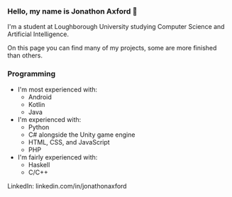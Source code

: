 ### Hello, my name is Jonathon Axford 👋

I'm a student at Loughborough University studying Computer Science and Artificial Intelligence.

On this page you can find many of my projects, some are more finished than others.

### Programming
- I'm most experienced with:
  - Android
  - Kotlin
  - Java
- I'm experienced with:
  - Python
  - C# alongside the Unity game engine
  - HTML, CSS, and JavaScript
  - PHP
- I'm fairly experienced with:
  - Haskell
  - C/C++
 
 LinkedIn: linkedin.com/in/jonathonaxford
<!--
**Jonathon-A/Jonathon-A** is a ✨ _special_ ✨ repository because its `README.md` (this file) appears on your GitHub profile.

Here are some ideas to get you started:

- 🔭 I’m currently working on ...
- 🌱 I’m currently learning ...
- 👯 I’m looking to collaborate on ...
- 🤔 I’m looking for help with ...
- 💬 Ask me about ...
- 📫 How to reach me: ...
- 😄 Pronouns: ...
- ⚡ Fun fact: ...
-->
